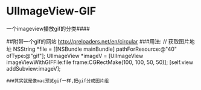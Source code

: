 # UIImageView-GIF
一个imageview播放gif的分类####

##附带一个gif的网站
http://preloaders.net/en/circular
###用法:
// 获取图片地址
    NSString *file = [[NSBundle mainBundle] pathForResource:@"40" ofType:@"gif"];
    UIImageView *imageV = [UIImageView imageViewWithGIFFile:file frame:CGRectMake(100, 100, 50, 50)];
    [self.view addSubview:imageV];
    
    ###其实就是像mac预览gif一样,把gif分成图片组
